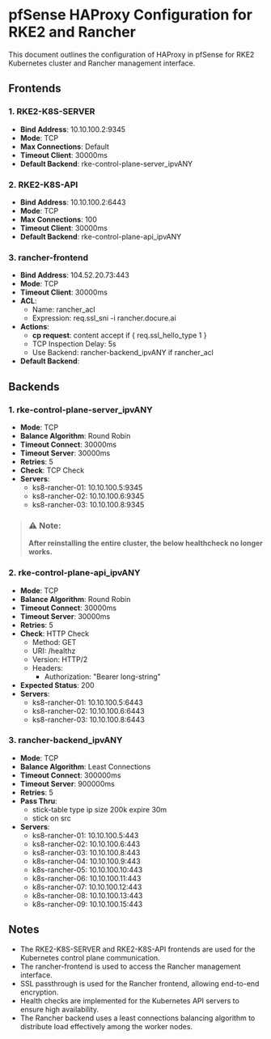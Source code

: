 # pfSense HAProxy Configuration for RKE2 and Rancher

This document outlines the configuration of HAProxy in pfSense for RKE2 Kubernetes cluster and Rancher management interface.

## Frontends

### 1. RKE2-K8S-SERVER

- **Bind Address**: 10.10.100.2:9345
- **Mode**: TCP
- **Max Connections**: Default
- **Timeout Client**: 30000ms
- **Default Backend**: rke-control-plane-server_ipvANY

### 2. RKE2-K8S-API

- **Bind Address**: 10.10.100.2:6443
- **Mode**: TCP
- **Max Connections**: 100
- **Timeout Client**: 30000ms
- **Default Backend**: rke-control-plane-api_ipvANY

### 3. rancher-frontend

- **Bind Address**: 104.52.20.73:443
- **Mode**: TCP
- **Timeout Client**: 30000ms
- **ACL**: 
  - Name: rancher_acl
  - Expression: req.ssl_sni -i rancher.docure.ai
- **Actions**:
  - **cp request**: content accept if { req.ssl_hello_type 1 }
  - TCP Inspection Delay: 5s
  - Use Backend: rancher-backend_ipvANY if rancher_acl
- **Default Backend**: 
## Backends

### 1. rke-control-plane-server_ipvANY

- **Mode**: TCP
- **Balance Algorithm**: Round Robin
- **Timeout Connect**: 30000ms
- **Timeout Server**: 30000ms
- **Retries**: 5
- **Check**: TCP Check
- **Servers**:
  - ks8-rancher-01: 10.10.100.5:9345
  - ks8-rancher-02: 10.10.100.6:9345
  - ks8-rancher-03: 10.10.100.8:9345


> ### :warning: **Note:**
> **After reinstalling the entire cluster, the below healthcheck no longer works.**

### 2. rke-control-plane-api_ipvANY
- **Mode**: TCP
- **Balance Algorithm**: Round Robin
- **Timeout Connect**: 30000ms
- **Timeout Server**: 30000ms
- **Retries**: 5
- **Check**: HTTP Check
  - Method: GET
  - URI: /healthz
  - Version: HTTP/2
  - Headers: 
    - Authorization: "Bearer long-string"
- **Expected Status**: 200
- **Servers**:
  - ks8-rancher-01: 10.10.100.5:6443
  - ks8-rancher-02: 10.10.100.6:6443
  - ks8-rancher-03: 10.10.100.8:6443

### 3. rancher-backend_ipvANY

- **Mode**: TCP
- **Balance Algorithm**: Least Connections
- **Timeout Connect**: 300000ms
- **Timeout Server**: 900000ms
- **Retries**: 5
- **Pass Thru**:
  - stick-table type ip size 200k expire 30m
  - stick on src
- **Servers**:
  - ks8-rancher-01: 10.10.100.5:443
  - ks8-rancher-02: 10.10.100.6:443
  - ks8-rancher-03: 10.10.100.8:443
  - k8s-rancher-04: 10.10.100.9:443
  - k8s-rancher-05: 10.10.100.10:443
  - k8s-rancher-06: 10.10.100.11:443
  - k8s-rancher-07: 10.10.100.12:443
  - k8s-rancher-08: 10.10.100.13:443
  - k8s-rancher-09: 10.10.100.15:443

## Notes
- The RKE2-K8S-SERVER and RKE2-K8S-API frontends are used for the Kubernetes control plane communication.
- The rancher-frontend is used to access the Rancher management interface.
- SSL passthrough is used for the Rancher frontend, allowing end-to-end encryption.
- Health checks are implemented for the Kubernetes API servers to ensure high availability.
- The Rancher backend uses a least connections balancing algorithm to distribute load effectively among the worker nodes.